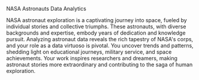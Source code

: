 NASA Astronauts Data Analytics

NASA astronaut exploration is a captivating journey into space, fueled by individual stories and collective triumphs. These astronauts, with diverse backgrounds and expertise, embody years of dedication and knowledge pursuit. Analyzing astronaut data reveals the rich tapestry of NASA's corps, and your role as a data virtuoso is pivotal. You uncover trends and patterns, shedding light on educational journeys, military service, and space achievements. Your work inspires researchers and dreamers, making astronaut stories more extraordinary and contributing to the saga of human exploration.
